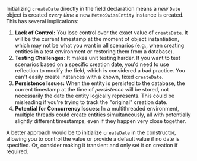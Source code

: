 Initializing `createDate` directly in the field declaration means a *new* `Date` object is created *every time* a new `MeteoSwissEntity` instance is created. This has several implications:

1.  **Lack of Control:** You lose control over the exact value of `createDate`. It will be the current timestamp at the moment of object instantiation, which may not be what you want in all scenarios (e.g., when creating entities in a test environment or restoring them from a database).
2.  **Testing Challenges:**  It makes unit testing harder. If you want to test scenarios based on a specific creation date, you'd need to use reflection to modify the field, which is considered a bad practice.  You can't easily create instances with a known, fixed `createDate`.
3.  **Persistence Issues:** When the entity is persisted to the database, the current timestamp at the time of *persistence* will be stored, not necessarily the date the entity logically represents. This could be misleading if you're trying to track the "original" creation date.
4. **Potential for Concurrency Issues:** In a multithreaded environment, multiple threads could create entities simultaneously, all with potentially slightly different timestamps, even if they happen very close together.

A better approach would be to initialize `createDate` in the constructor, allowing you to control the value or provide a default value if no date is specified. Or, consider making it transient and only set it on creation if required.